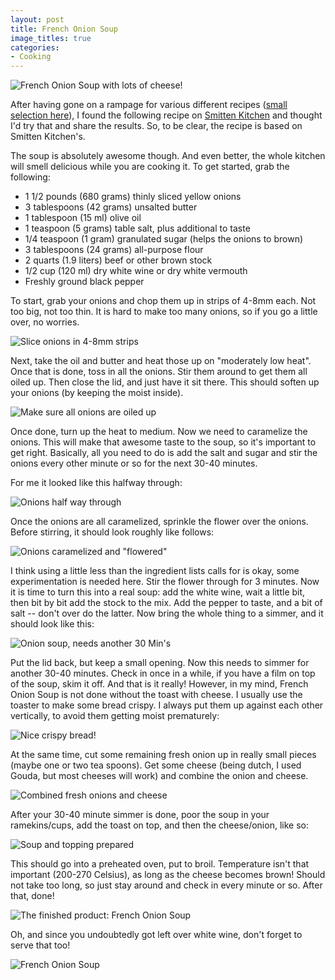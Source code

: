 ```yaml
---
layout: post
title: French Onion Soup
image_titles: true
categories:
- Cooking
---
```


![French Onion Soup with lots of cheese!][ph20]

After having gone on a rampage for various different recipes ([small selection
here](http://pinboard.in/u:ojilles/t:recipies/)), I found the following recipe
on [Smitten Kitchen](http://smittenkitchen.com/2011/04/french-onion-soup/) and
thought I'd try that and share the results. So, to be clear, the recipe is
based on Smitten Kitchen's. 

The soup is absolutely awesome though. And even better, the whole kitchen will
smell delicious while you are cooking it. To get started, grab the following:

* 1 1/2 pounds (680 grams) thinly sliced yellow onions
* 3 tablespoons (42 grams) unsalted butter
* 1 tablespoon (15 ml) olive oil
* 1 teaspoon (5 grams) table salt, plus additional to taste
* 1/4 teaspoon (1 gram) granulated sugar (helps the onions to brown)
* 3 tablespoons (24 grams) all-purpose flour
* 2 quarts (1.9 liters) beef or other brown stock
* 1/2 cup (120 ml) dry white wine or dry white vermouth
* Freshly ground black pepper

To start, grab your onions and chop them up in strips of 4-8mm each. Not too
big, not too thin. It is hard to make too many onions, so if you go a little
over, no worries.

![Slice onions in 4-8mm strips][ph3]

Next, take the oil and butter and heat those up on "moderately low heat". Once
that is done, toss in all the onions. Stir them around to get them all oiled
up. Then close the lid, and just have it sit there. This should soften up your
onions (by keeping the moist inside).

![Make sure all onions are oiled up][ph6]

Once done, turn up the heat to medium. Now we need to caramelize the onions.
This will make that awesome taste to the soup, so it's important to get right.
Basically, all you need to do is add the salt and sugar and  stir the onions
every other minute or so for the next 30-40 minutes.

For me it looked like this halfway through:

![Onions half way through][ph8]

Once the onions are all caramelized, sprinkle the flower over the onions.
Before stirring, it should look roughly like follows:

![Onions caramelized and "flowered"][ph10]

I think using a little less than the ingredient lists calls for is okay, some
experimentation is needed here. Stir the flower through for 3 minutes.  Now it
is time to turn this into a real soup: add the white wine, wait a little bit,
then bit by bit add the stock to the mix. Add the pepper to taste, and a bit of
salt -- don't over do the latter. Now bring the whole thing to a simmer, and it
should look like this:

![Onion soup, needs another 30 Min's][ph12]

Put the lid back, but keep a small opening. Now this needs to simmer for
another 30-40 minutes. Check in once in a while, if you have a film on top of
the soup, skim it off. And that is it really! However, in my mind, French Onion
Soup is not done without the toast with cheese. I usually use the toaster to
make some bread crispy. I always put them up against each other vertically, to
avoid them getting moist prematurely:

![Nice crispy bread!][ph13]

At the same time, cut some remaining fresh onion up in really small pieces
(maybe one or two tea spoons). Get some cheese (being dutch, I used Gouda, but
most cheeses will work) and combine the onion and cheese. 

![Combined fresh onions and cheese][ph14]

After your 30-40 minute simmer is done, poor the soup in your ramekins/cups,
add the toast on top, and then the cheese/onion, like so:

![Soup and topping prepared][ph17]

This should go into a preheated oven, put to broil. Temperature isn't that
important (200-270 Celsius), as long as the cheese becomes brown! Should not
take too long, so just stay around and check in every minute or so. After that,
done!

![The finished product: French Onion Soup][ph19]

Oh, and since you undoubtedly got left over white wine, don't forget to serve
that too!

![French Onion Soup][ph21]

[ph1]: {{site.baseurl}}/photos/onion-soup/1.jpg
[ph2]: {{site.baseurl}}/photos/onion-soup/2.jpg
[ph3]: {{site.baseurl}}/photos/onion-soup/3.jpg
[ph4]: {{site.baseurl}}/photos/onion-soup/4.jpg
[ph5]: {{site.baseurl}}/photos/onion-soup/5.jpg
[ph6]: {{site.baseurl}}/photos/onion-soup/6.jpg
[ph7]: {{site.baseurl}}/photos/onion-soup/7.jpg
[ph8]: {{site.baseurl}}/photos/onion-soup/8.jpg
[ph9]: {{site.baseurl}}/photos/onion-soup/9.jpg
[ph10]: {{site.baseurl}}/photos/onion-soup/10.jpg
[ph11]: {{site.baseurl}}/photos/onion-soup/11.jpg
[ph12]: {{site.baseurl}}/photos/onion-soup/12.jpg
[ph13]: {{site.baseurl}}/photos/onion-soup/13.jpg
[ph14]: {{site.baseurl}}/photos/onion-soup/14.jpg
[ph15]: {{site.baseurl}}/photos/onion-soup/15.jpg
[ph16]: {{site.baseurl}}/photos/onion-soup/16.jpg
[ph17]: {{site.baseurl}}/photos/onion-soup/17.jpg
[ph18]: {{site.baseurl}}/photos/onion-soup/18.jpg
[ph19]: {{site.baseurl}}/photos/onion-soup/19.jpg
[ph20]: {{site.baseurl}}/photos/onion-soup/20.jpg
[ph21]: {{site.baseurl}}/photos/onion-soup/21.jpg
